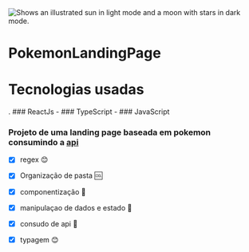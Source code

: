   <img alt="Shows an illustrated sun in light mode and a moon with stars in dark mode." src="https://upload.wikimedia.org/wikipedia/commons/9/98/International_Pok%C3%A9mon_logo.svg">
</picture>

# PokemonLandingPage
# Tecnologias usadas

. ### ReactJs
     - ### TypeScript
       - ### JavaScript

### Projeto de uma landing page baseada em pokemon consumindo a [api](https://pokeapi.co/)<picture>

- [x] regex :blush:
- [x] Organização de pasta :cool:
- [x] componentização :tada:
- [x] manipulaçao de dados e estado :tada:
- [x] consudo de api :beer:
- [x] typagem :blush:


